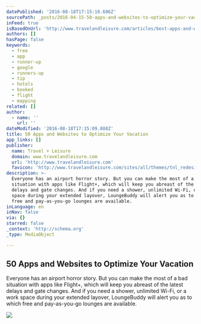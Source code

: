 ```yaml
---
datePublished: '2016-08-18T17:15:10.606Z'
sourcePath: _posts/2016-04-15-50-apps-and-websites-to-optimize-your-vacation.md
inFeed: true
isBasedOnUrl: 'http://www.travelandleisure.com/articles/best-apps-and-websites-for-travelers'
authors: []
hasPage: false
keywords:
  - free
  - app
  - runner-up
  - google
  - runners-up
  - tip
  - hotels
  - booked
  - flight
  - mapping
related: []
author:
  - name: ''
    url: ''
dateModified: '2016-08-18T17:15:09.888Z'
title: 50 Apps and Websites to Optimize Your Vacation
app_links: []
publisher:
  name: Travel + Leisure
  domain: www.travelandleisure.com
  url: 'http://www.travelandleisure.com'
  favicon: 'http://www.travelandleisure.com/sites/all/themes/tnl_redesign/favicon.ico'
description: >-
  Everyone has an airport horror story. But you can make the most of a bad
  situation with apps like Flight+, which will keep you abreast of the latest
  delays and gate changes. And if you need a shower, unlimited Wi-Fi, or a work
  space during your extended layover, LoungeBuddy will alert you as to which
  free and pay-as-you-go lounges are available.
inLanguage: en
inNav: false
via: {}
starred: false
_context: 'http://schema.org'
_type: MediaObject

---
```

<article style=""><h1>50 Apps and Websites to Optimize Your Vacation</h1><p>Everyone has an airport horror story. But you can make the most of a bad situation with apps like Flight+, which will keep you abreast of the latest delays and gate changes. And if you need a shower, unlimited Wi-Fi, or a work space during your extended layover, LoungeBuddy will alert you as to which free and pay-as-you-go lounges are available.</p><img src="https://s3-us-west-2.amazonaws.com/the-grid-img/p/60ba015247b8a3815bc323328e1deb03fce33dca.jpg" /></article>
